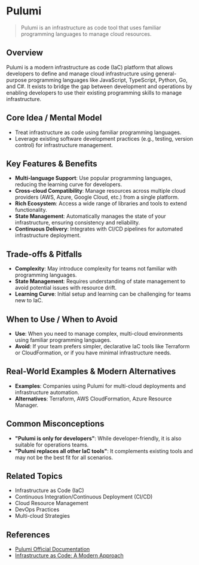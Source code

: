 # Pulumi

> Pulumi is an infrastructure as code tool that uses familiar programming languages to manage cloud resources.

## Overview
Pulumi is a modern infrastructure as code (IaC) platform that allows developers to define and manage cloud infrastructure using general-purpose programming languages like JavaScript, TypeScript, Python, Go, and C#. It exists to bridge the gap between development and operations by enabling developers to use their existing programming skills to manage infrastructure.

## Core Idea / Mental Model
- Treat infrastructure as code using familiar programming languages.
- Leverage existing software development practices (e.g., testing, version control) for infrastructure management.

## Key Features & Benefits
- **Multi-language Support**: Use popular programming languages, reducing the learning curve for developers.
- **Cross-cloud Compatibility**: Manage resources across multiple cloud providers (AWS, Azure, Google Cloud, etc.) from a single platform.
- **Rich Ecosystem**: Access a wide range of libraries and tools to extend functionality.
- **State Management**: Automatically manages the state of your infrastructure, ensuring consistency and reliability.
- **Continuous Delivery**: Integrates with CI/CD pipelines for automated infrastructure deployment.

## Trade-offs & Pitfalls
- **Complexity**: May introduce complexity for teams not familiar with programming languages.
- **State Management**: Requires understanding of state management to avoid potential issues with resource drift.
- **Learning Curve**: Initial setup and learning can be challenging for teams new to IaC.

## When to Use / When to Avoid
- **Use**: When you need to manage complex, multi-cloud environments using familiar programming languages.
- **Avoid**: If your team prefers simpler, declarative IaC tools like Terraform or CloudFormation, or if you have minimal infrastructure needs.

## Real-World Examples & Modern Alternatives
- **Examples**: Companies using Pulumi for multi-cloud deployments and infrastructure automation.
- **Alternatives**: Terraform, AWS CloudFormation, Azure Resource Manager.

## Common Misconceptions
- **"Pulumi is only for developers"**: While developer-friendly, it is also suitable for operations teams.
- **"Pulumi replaces all other IaC tools"**: It complements existing tools and may not be the best fit for all scenarios.

## Related Topics
- Infrastructure as Code (IaC)
- Continuous Integration/Continuous Deployment (CI/CD)
- Cloud Resource Management
- DevOps Practices
- Multi-cloud Strategies

## References
- [Pulumi Official Documentation](https://www.pulumi.com/docs/)
- [Infrastructure as Code: A Modern Approach](https://www.pulumi.com/resources/infrastructure-as-code-modern-approach/)